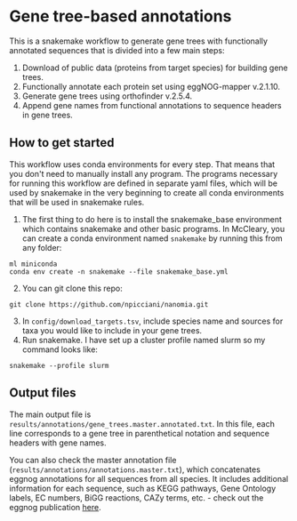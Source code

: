 # Gene tree-based annotations

This is a snakemake workflow to generate gene trees with functionally annotated sequences that is divided into a few main steps:

1. Download of public data (proteins from target species) for building gene trees.
2. Functionally annotate each protein set using eggNOG-mapper v.2.1.10.
3. Generate gene trees using orthofinder v.2.5.4.
4. Append gene names from functional annotations to sequence headers in gene trees.

## How to get started

This workflow uses conda environments for every step. That means that you don't need to manually install any program. 
The programs necessary for running this workflow are defined in separate yaml files, which will be used by snakemake
in the very beginning to create all conda environments that will be used in snakemake rules.

1. The first thing to do here is to install the snakemake_base environment which contains snakemake and other basic programs. 
In McCleary, you can create a conda environment named `snakemake` by running this from any folder:

```
ml miniconda
conda env create -n snakemake --file snakemake_base.yml
```

2. You can git clone this repo:

```
git clone https://github.com/npicciani/nanomia.git
```

3. In `config/download_targets.tsv`, include species name and sources for taxa you would like to include in your gene trees.
4. Run snakemake. I have set up a cluster profile named slurm so my command looks like:
```
snakemake --profile slurm
```

## Output files
The main output file is `results/annotations/gene_trees.master.annotated.txt`. In this file, each line corresponds to a gene tree in parenthetical notation and sequence headers with gene names.

You can also check the master annotation file (`results/annotations/annotations.master.txt`), which concatenates eggnog annotations for all sequences from all species. It includes additional information for each sequence, such as KEGG pathways, Gene Ontology labels, EC numbers, BiGG reactions, CAZy terms, etc. - check out the eggnog publication [here](https://academic.oup.com/mbe/article/38/12/5825/6379734).

